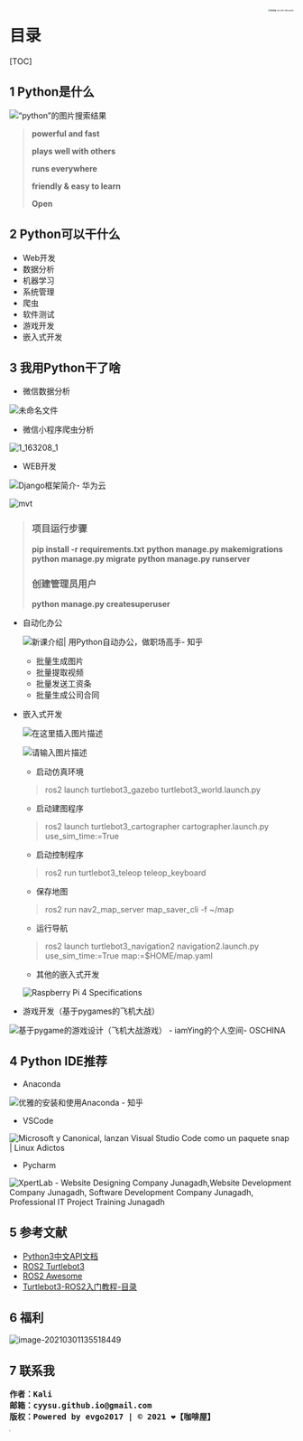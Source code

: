 

<a><img src="https://gitee.com/BL_chenyuan/oss/raw/master/uPic/%E4%B8%BBlogo.png" alt="咖啡屋 主LOGO 800x600" style="zoom:25%;" align="right" /></a>





# 目录

[TOC]

## 1 Python是什么

![“python”的图片搜索结果](https://gitee.com/BL_chenyuan/oss/raw/master/uPic/python-basics-wide2.f73a9e9bf9b8.jpg)

>**powerful and fast**
>
>**plays well with others**
>
>**runs everywhere**
>
>**friendly & easy to learn**
>
>**Open**

## 2 Python可以干什么

- Web开发
- 数据分析
- 机器学习
- 系统管理
- 爬虫
- 软件测试
- 游戏开发
- 嵌入式开发

## 3 我用Python干了啥

- 微信数据分析

![未命名文件](https://gitee.com/BL_chenyuan/oss/raw/master/uPic/%E6%9C%AA%E5%91%BD%E5%90%8D%E6%96%87%E4%BB%B6.png)

- 微信小程序爬虫分析

![1_163208_1](https://gitee.com/BL_chenyuan/oss/raw/master/uPic/1_163208_1.png)

- WEB开发



![Django框架简介- 华为云](https://res-static.hc-cdn.cn/fms/img/ac831315289696da84a568a043450af91603776241129.png)



![mvt](https://gitee.com/BL_chenyuan/oss/raw/master/uPic/mvt.png)

>###  项目运行步骤
>
>**pip install -r requirements.txt**
>**python manage.py makemigrations**
>**python manage.py migrate**
>**python manage.py runserver**
>
>###  创建管理员用户
>
>**python manage.py createsuperuser**

- 自动化办公

    ![新课介绍| 用Python自动办公，做职场高手- 知乎](https://gitee.com/BL_chenyuan/oss/raw/master/uPic/v2-0b5dd60325fd75edeaa1042e5e750aeb_1440w.jpg)

    - 批量生成图片
    - 批量提取视频
    - 批量发送工资条
    - 批量生成公司合同

- 嵌入式开发

    ![在这里插入图片描述](https://gitee.com/BL_chenyuan/oss/raw/master/uPic/watermark,type_ZmFuZ3poZW5naGVpdGk,shadow_10,text_aHR0cHM6Ly9ibG9nLmNzZG4ubmV0L20wXzQ3MTY5NDQ0,size_16,color_FFFFFF,t_70.png)

    ![请输入图片描述](https://gitee.com/BL_chenyuan/oss/raw/master/uPic/tb3_ros2_gazebo_navigation2.png)

    - 启动仿真环境

    >ros2 launch turtlebot3_gazebo turtlebot3_world.launch.py

    - 启动建图程序

    > ros2 launch turtlebot3_cartographer cartographer.launch.py use_sim_time:=True

    - 启动控制程序

    > ros2 run turtlebot3_teleop teleop_keyboard

    - 保存地图

    > ros2 run nav2_map_server map_saver_cli -f ~/map

    - 运行导航

    > ros2 launch turtlebot3_navigation2 navigation2.launch.py use_sim_time:=True map:=$HOME/map.yaml

    - 其他的嵌入式开发

    ![Raspberry Pi 4 Specifications](https://gitee.com/BL_chenyuan/oss/raw/master/uPic/raspberry-pi-4-labelled-2857741801afdf1cabeaa58325e07b58.png)

- 游戏开发（基于pygames的飞机大战）

![基于pygame的游戏设计（飞机大战游戏） - iamYing的个人空间- OSCHINA](https://gitee.com/BL_chenyuan/oss/raw/master/uPic/up-2f6727a2389126dc7c809f485b234b924aa.png)







## 4 Python IDE推荐

- Anaconda

![优雅的安装和使用Anaconda - 知乎](https://gitee.com/BL_chenyuan/oss/raw/master/uPic/v2-20754af37dbe94c34f61df06d5391964_180x120.jpg)

- VSCode

![Microsoft y Canonical, lanzan Visual Studio Code como un paquete snap |  Linux Adictos](https://gitee.com/BL_chenyuan/oss/raw/master/uPic/visualstudio_code-card.png)

- Pycharm

![XpertLab - Website Designing Company Junagadh,Website Development Company  Junagadh, Software Development Company Junagadh, Professional IT Project  Training Junagadh](https://xpertlab.com/wp-content/uploads/2020/01/pyCharm.png)

## 5 参考文献

- [Python3中文API文档](https://docs.python.org/zh-cn/3/)
- [ROS2 Turtlebot3](https://www.ncnynl.com/turtlebot3.html)
- [ROS2 Awesome](https://github.com/fkromer/awesome-ros2)
- [Turtlebot3-ROS2入门教程-目录](https://www.ncnynl.com/archives/201809/2579.html)

## 6 福利

![image-20210301135518449](https://gitee.com/BL_chenyuan/oss/raw/master/uPic/image-20210301135518449.png)

## 7 联系我

<pre><b>作者：Kali
邮箱：cyysu.github.io@gmail.com
版权：Powered by evgo2017 | © 2021 ❤️【咖啡屋】
</pre>

<img src="https://tva1.sinaimg.cn/large/008eGmZEgy1gn4nqpogqgj30s20s6wi5.jpg" style="zoom:15%;" align="left" />




